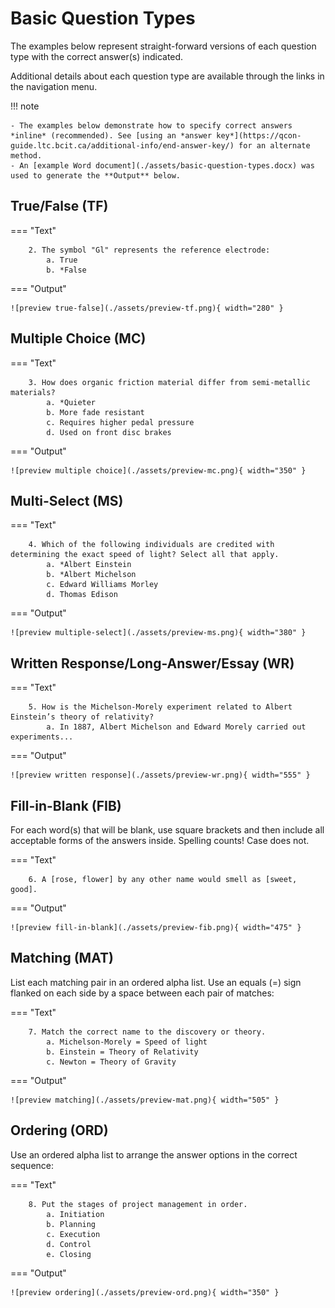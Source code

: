 # Basic Question Types

The examples below represent straight-forward versions of each question type with the correct answer(s) indicated.

Additional details about each question type are available through the links in the navigation menu.

!!! note

    - The examples below demonstrate how to specify correct answers *inline* (recommended). See [using an *answer key*](https://qcon-guide.ltc.bcit.ca/additional-info/end-answer-key/) for an alternate method.
    - An [example Word document](./assets/basic-question-types.docx) was used to generate the **Output** below.

## True/False (TF)

=== "Text"

        2. The symbol "Gl" represents the reference electrode:
            a. True
            b. *False

=== "Output"

    ![preview true-false](./assets/preview-tf.png){ width="280" }

## Multiple Choice (MC)

=== "Text"

        3. How does organic friction material differ from semi-metallic materials?
            a. *Quieter
            b. More fade resistant
            c. Requires higher pedal pressure
            d. Used on front disc brakes

=== "Output"

    ![preview multiple choice](./assets/preview-mc.png){ width="350" }

## Multi-Select (MS)

=== "Text"

        4. Which of the following individuals are credited with determining the exact speed of light? Select all that apply.
            a. *Albert Einstein
            b. *Albert Michelson
            c. Edward Williams Morley
            d. Thomas Edison

=== "Output"

    ![preview multiple-select](./assets/preview-ms.png){ width="380" }

## Written Response/Long-Answer/Essay (WR)

=== "Text"

        5. How is the Michelson-Morely experiment related to Albert Einstein’s theory of relativity?
            a. In 1887, Albert Michelson and Edward Morely carried out experiments...

=== "Output"

    ![preview written response](./assets/preview-wr.png){ width="555" }

## Fill-in-Blank (FIB)

For each word(s) that will be blank, use square brackets and then include all acceptable forms of the answers inside. Spelling counts! Case does not.

=== "Text"

        6. A [rose, flower] by any other name would smell as [sweet, good].

=== "Output"

    ![preview fill-in-blank](./assets/preview-fib.png){ width="475" }

## Matching (MAT)

List each matching pair in an ordered alpha list. Use an equals (=) sign flanked on each side by a space between each pair of matches:

=== "Text"

        7. Match the correct name to the discovery or theory.
            a. Michelson-Morely = Speed of light
            b. Einstein = Theory of Relativity
            c. Newton = Theory of Gravity

=== "Output"

    ![preview matching](./assets/preview-mat.png){ width="505" }

## Ordering (ORD)

Use an ordered alpha list to arrange the answer options in the correct sequence:

=== "Text"

        8. Put the stages of project management in order.
            a. Initiation
            b. Planning
            c. Execution
            d. Control
            e. Closing

=== "Output"

    ![preview ordering](./assets/preview-ord.png){ width="350" }
